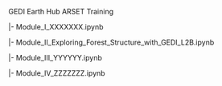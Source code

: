 GEDI Earth Hub ARSET Training


|- Module_I_XXXXXXX.ipynb

|- Module_II_Exploring_Forest_Structure_with_GEDI_L2B.ipynb

|- Module_III_YYYYYY.ipynb

|- Module_IV_ZZZZZZZ.ipynb

